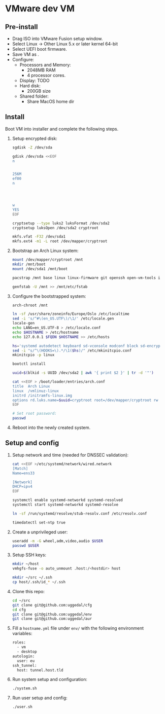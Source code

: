 VMware dev VM
=============

Pre-install
-----------

* Drag ISO into VMware Fusion setup window.
* Select Linux -> Other Linux 5.x or later kernel 64-bit
* Select UEFI boot firmware.
* Save VM as <hostname>.
* Configure:
    * Processors and Memory:
        * 2048MB RAM
        * 4 processor cores.
    * Display: TODO
    * Hard disk:
        * 200GB size
    * Shared folder:
        * Share MacOS home dir

Install
-------

Boot VM into installer and complete the following steps.

1. Setup encrypted disk:

    ```sh
    sgdisk -Z /dev/sda

    gdisk /dev/sda <<EOF
    n


    256M
    ef00
    n




    w
    YES
    EOF

    cryptsetup --type luks2 luksFormat /dev/sda2
    cryptsetup luksOpen /dev/sda2 cryptroot

    mkfs.vfat -F32 /dev/sda1
    mkfs.ext4 -m1 -L root /dev/mapper/cryptroot
    ```

2. Bootstrap an Arch Linux system:

    ```sh
    mount /dev/mapper/cryptroot /mnt
    mkdir /mnt/boot
    mount /dev/sda1 /mnt/boot

    pacstrap /mnt base linux linux-firmware git openssh open-vm-tools inetutils

    genfstab -U /mnt >> /mnt/etc/fstab
    ```

3. Configure the bootstrapped system:

    ```sh
    arch-chroot /mnt

    ln -sf /usr/share/zoneinfo/Europe/Oslo /etc/localtime
    sed -i 's/^#\(en_US.UTF\)/\1/' /etc/locale.gen
    locale-gen
    echo LANG=en_US.UTF-8 > /etc/locale.conf
    echo $HOSTNAME > /etc/hostname
    echo 127.0.0.1 $FQDN $HOSTNAME >> /etc/hosts

    hs='systemd autodetect keyboard sd-vconsole modconf block sd-encrypt filesystems fsck'
    sed -i "s/^\(HOOKS=\).*/\1($hs)/" /etc/mkinitcpio.conf
    mkinitcpio -p linux

    bootctl install

    uuid=$(blkid -s UUID /dev/sda2 | awk '{ print $2 }' | tr -d '"')

    cat <<EOF > /boot/loader/entries/arch.conf
    title  Arch Linux
    linux  /vmlinuz-linux
    initrd /initramfs-linux.img
    options rd.luks.name=$uuid=cryptroot root=/dev/mapper/cryptroot rw quiet
    EOF

    # Set root password:
    passwd
    ```
4. Reboot into the newly created system.

Setup and config
----------------

1. Setup network and time (needed for DNSSEC validation):

    ```sh
    cat <<EOF >/etc/systemd/network/wired.network
    [Match]
    Name=ens33

    [Network]
    DHCP=ipv4
    EOF

    systemctl enable systemd-networkd systemd-resolved
    systemctl start systemd-networkd systemd-resolve

    ln -sf /run/systemd/resolve/stub-resolv.conf /etc/resolv.conf

    timedatectl set-ntp true
    ```

2. Create a unprivileged user:

    ```sh
    useradd -m -G wheel,adm,video,audio $USER
    passwd $USER
    ```

3. Setup SSH keys:

    ```sh
    mkdir ~/host
    vmhgfs-fuse -o auto_unmount .host:/<hostdir> host

    mkdir ~/src ~/.ssh
    cp host/.ssh/id_* ~/.ssh
    ```

4. Clone this repo:

    ```sh
    cd ~/src
    git clone git@github.com:uggedal/cfg
    cd cfg
    git clone git@github.com:uggedal/env
    git clone git@github.com:uggedal/aur
    ```

5. Fill a `hostname.yml` file under `env/`
with the following environment variables:

    ```sh
    roles:
      - vm
      - desktop
    autologin:
      user: eu
    ssh_tunnel:
      host: tunnel.host.tld
    ```

6. Run system setup and configuration:

    ```sh
    ./system.sh
    ```

7. Run user setup and config:

    ```sh
    ./user.sh
    ```
